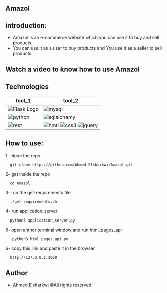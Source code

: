 
## Amazol

## introduction:
 * Amazol is an e-commerce website which you can use it to buy and sell products.
 * You can use it as a user to buy products and You use it as a seller to sell products.

## Watch a video to know how to use Amazol


## Technologies
| tool_1 | tool_2 |
|--------|--------|
| ![Flask Logo](https://img.shields.io/badge/Flask-000000?style=for-the-badge&logo=flask&logoColor=white) | ![mysql](https://img.shields.io/badge/MySQL-00000F?style=for-the-badge&logo=mysql&logoColor=white) |
| ![python](https://img.shields.io/badge/Python-3776AB?style=for-the-badge&logo=python&logoColor=white)| ![sqlalchemy](https://res.cloudinary.com/lwgatsby/f_auto/www/uploads/2020/01/sqla_logo.png)
| ![rest](https://www.diduenjoy.com/assets/home/integrations/rest-api-logo-860fda312cc922cddb94081c1fb0c0442777b596dbae3fedada2bed7c5232193.png) | ![hmtl](https://img.shields.io/badge/HTML-239120?style=for-the-badge&logo=html5&logoColor=white) ![css3](https://img.shields.io/badge/CSS-239120?&style=for-the-badge&logo=css3&logoColor=white) ![jquery](https://img.shields.io/badge/jQuery-0769AD?style=for-the-badge&logo=jquery&logoColor=white)|

## How to use:
1- clone the repo
```shell
  git clone https://github.com/Ahmed-Elsharkwi/Amazol.git
```

2- get inside the repo
```shell
  cd Amazol
```

3- run the get-requirements file
```shell
  ./get-requirements.sh
```

4- run application_server
```shell
  python3 application_server.py
```

5- open anthor terminal window and run html_pages_api
```shell
   python3 html_pages_api.py
```

6- copy this link and paste it in the browser
```shell
  http://127.0.0.1:3000
```

## Author

- [Ahmed Elsharkwi](https://github.com/Ahmed-Elsharkwi) ©All rights reserved

